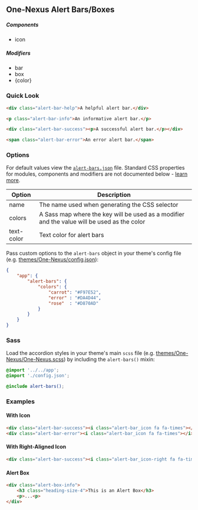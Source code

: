 ## One-Nexus Alert Bars/Boxes

##### Components

* icon

##### Modifiers

* bar
* box
* {color}

### Quick Look

```html
<div class="alert-bar-help">A helpful alert bar.</div>

<p class="alert-bar-info">An informative alert bar.</p>

<div class="alert-bar-success"><p>A successful alert bar.</p></div>

<span class="alert-bar-error">An error alert bar.</span>
```

### Options

For default values view the [`alert-bars.json`](alert-bars.json) file. Standard CSS properties for modules, components and modifiers are not documented below - [learn more](https://github.com/esr360/Synergy/wiki/Configuring-a-Module#pass-custom-css-to-modules).

<table class="table">
    <thead>
        <tr>
            <th>Option</th>
            <th>Description</th>
        </tr>
    </thead>
    <tbody>
        <tr>
            <td>name</td>
            <td>The name used when generating the CSS selector</td>
        </tr>
        <tr>
            <td>colors</td>
            <td>A Sass map where the key will be used as a modifier and the value will be used as the color</td>
        </tr>
        <tr>
            <td>text-color</td>
            <td>Text color for alert bars</td>
        </tr>
    </tbody>
</table>

Pass custom options to the `alert-bars` object in your theme's config file (e.g. [themes/One-Nexus/config.json](../../../themes/One-Nexus/config.json)):

```json
{
    "app": {
        "alert-bars": {
            "colors": {
                "carrot": "#F97E52",
                "error" : "#DA4D44",
                "rose"  : "#D870AD"
            }
        }
    }
}
```

### Sass

Load the accordion styles in your theme's main `scss` file (e.g. [themes/One-Nexus/One-Nexus.scss](../../../themes/One-Nexus/One-Nexus.scss)) by including the `alert-bars()` mixin:

```scss
@import '../../app';
@import './config.json';

@include alert-bars();
```

### Examples

#### With Icon

```html
<div class="alert-bar-success"><i class="alert-bar_icon fa fa-times"></i> A successful alert bar.</div>
<div class="alert-bar-error"><i class="alert-bar_icon fa fa-times"></i> An error alert bar.</div>
```

#### With Right-Aligned Icon

```html
<div class="alert-bar-success"><i class="alert-bar_icon-right fa fa-times"></i> A successful alert bar.</div>
```

#### Alert Box

```html
<div class="alert-box-info">
    <h3 class="heading-size-4">This is an Alert Box</h3>
    <p>...<p>
</div>
```